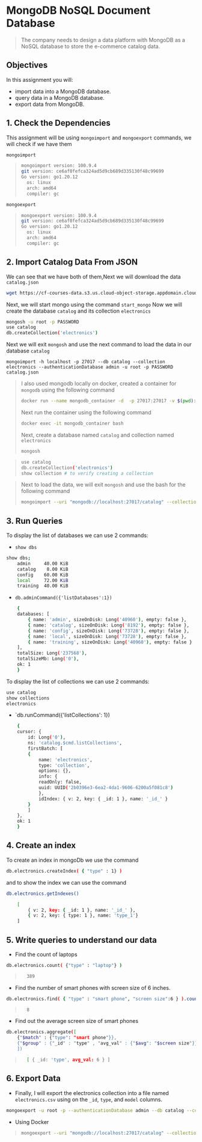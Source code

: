 # MongoDB NoSQL Document Database

>  The company needs to design a data platform with MongoDB as a NoSQL database to store the e-commerce catalog data.

## Objectives

In this assignment you will:

- import data into a MongoDB database.
- query data in a MongoDB database.
- export data from MongoDB.

## 1. Check the Dependencies

This assignment will be using `mongoimport` and `mongoexport` commands, we will check if we have them 

```bash
mongoimport
```
> ```bash
> mongoimport version: 100.9.4
> git version: ce6af0fefca324ad5d9cb689d335130f48c99699
> Go version: go1.20.12
>   os: linux
>   arch: amd64
>   compiler: gc
> ```

```bash
mongoexport
```
> ```bash
> mongoexport version: 100.9.4
> git version: ce6af0fefca324ad5d9cb689d335130f48c99699
> Go version: go1.20.12
>   os: linux
>   arch: amd64
>   compiler: gc
> ```

## 2. Import Catalog Data From JSON

We can see that we have both of them,Next we will download the data `catalog.json`
```bash
wget https://cf-courses-data.s3.us.cloud-object-storage.appdomain.cloud/IBM-DB0321EN-SkillsNetwork/nosql/catalog.json
```

Next, we will start mongo using the command `start_mongo`
Now we will create the database `catalog` and its collection `electronics`

```bash
mongosh -u root -p PASSWORD 
use catalog
db.createCollection('electronics')
```
Next we will exit `mongosh` and use the next command to load the data in our database `catalog`

```console
mongoimport -h localhost -p 27017 --db catalog --collection electronics --authenticationDatabase admin -u root -p PASSWORD catalog.json
```

> I also used mongodb locally on docker, created a container for `mongodb`  using the following command
> ```bash 
> docker run --name mongodb_container -d  -p 27017:27017 -v $(pwd):/data/db mongo
> ```
>
> Next run the container using the following command 
> ```bash
> docker exec -it mongodb_container bash
> ```
> Next, create a database named `catalog` and collection named `electronics`
>```bash 
> mongosh
>```

>```bash
> use catalog
> db.createCollection('electronics')
> show collection # to verify creating a collection
> ```

> Next to load the data, we will exit `mongosh` and use the bash for the following command
> ```bash
>mongoimport --uri "mongodb://localhost:27017/catalog" --collection electronics --type=json --file /data/db/catalog.json
> ```

## 3. Run Queries 

To display the list of databases we can use 2 commands:

- `show dbs`
```bash 
show dbs;
    admin     40.00 KiB
    catalog    8.00 KiB
    config    60.00 KiB
    local     72.00 KiB
    training  40.00 KiB
```

- `db.adminCommand({'listDatabases':1})`
```bash
    {
    databases: [
        { name: 'admin', sizeOnDisk: Long('40960'), empty: false },
        { name: 'catalog', sizeOnDisk: Long('8192'), empty: false },
        { name: 'config', sizeOnDisk: Long('73728'), empty: false },
        { name: 'local', sizeOnDisk: Long('73728'), empty: false },
        { name: 'training', sizeOnDisk: Long('40960'), empty: false }
    ],
    totalSize: Long('237568'),
    totalSizeMb: Long('0'),
    ok: 1
    }
```

To display the list of collections we can use 2 commands:

```bash 
use catalog
show collections
electronics
```

- `db.runCommand({'listCollections': 1})
```bash
    {
    cursor: {
        id: Long('0'),
        ns: 'catalog.$cmd.listCollections',
        firstBatch: [
        {
            name: 'electronics',
            type: 'collection',
            options: {},
            info: {
            readOnly: false,
            uuid: UUID('2b0396e3-6ea2-4da1-9606-6200a5f081c8')
            },
            idIndex: { v: 2, key: { _id: 1 }, name: '_id_' }
        }
        ]
    },
    ok: 1
    }
```

## 4. Create an index

To create an index in mongoDb we use the command 

```bash 
db.electronics.createIndex( { "type" : 1} )
```

and to show the index we can use the command 

```bash
db.electronics.getIndexes()

    [
        { v: 2, key: { _id: 1 }, name: '_id_' },
        { v: 2, key: { type: 1 }, name: 'type_1'}
    ]
```

## 5.  Write queries to understand our data

- Find the count of laptops

```bash 
db.electronics.count( {"type" : "laptop"} )
```
>```bash
>   389
>```

-  Find the number of smart phones with screen size of 6 inches.
```bash 
db.electronics.find( { "type" : "smart phone", "screen size":6 } ).count()
```
>```bash
>   8
>```

-  Find out the average screen size of smart phones
```bash
db.electronics.aggregate([
    {"$match" : {"type": "smart phone"}},
    {"$group" : {"_id" : "type" , "avg_val" : {"$avg": "$screen size"}}}
    ])
```
>```bash
>   [ { _id: 'type', avg_val: 6 } ]
>```


## 6.  Export Data 

- Finally, I will export the electronics collection into a file named `electronics.csv` using on the `_id`, `type`, and `model` columns.

```bash
mongoexport -u root -p --authenticationDatabase admin --db catalog --collection electronics --out electronics.csv --type=csv --fields _id,type,model
```
- Using Docker 

>```bash
>mongoexport --uri "mongodb://localhost:27017/catalog" --collection electronics --out electronics.csv --type=csv --fields _id type,model
>```